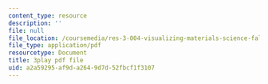 ```yaml
---
content_type: resource
description: ''
file: null
file_location: /coursemedia/res-3-004-visualizing-materials-science-fall-2017/a2a59295af9da2649d7d52fbcf1f3107_o96K8fkOrG8.pdf
file_type: application/pdf
resourcetype: Document
title: 3play pdf file
uid: a2a59295-af9d-a264-9d7d-52fbcf1f3107
---
```

